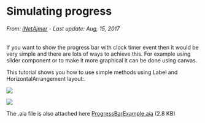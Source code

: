 # Simulating progress 

###### From: [iNetAjmer](http://community.appybuilder.com/u/inetajmer) - Last update: Aug, 15, 2017

If you want to show the progress bar with clock timer event then it would be very simple and there are lots of ways to achieve this. For example using slider component or to make it more graphical it can be done using canvas.

This tutorial shows you how to use simple methods using Label and HorizontalArrangement layout:.

![](http://community.appybuilder.com/uploads/default/original/2X/8/850d534788f40b5b52d6907952fe9eeaa556e2bb.png)

![](http://community.appybuilder.com/uploads/default/optimized/2X/9/9878d1ba83cde88d4ad82802839343f17b4449f3_1_690x324.png)

The .aia file is also attached here [ProgressBarExample.aia](http://community.appybuilder.com/uploads/default/original/2X/3/34cdfecb9549c74d6712495685093429c705f32c.aia) \(2.8 KB\)

